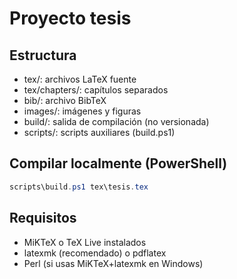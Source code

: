 # Proyecto tesis

## Estructura

- tex/: archivos LaTeX fuente
- tex/chapters/: capítulos separados
- bib/: archivo BibTeX
- images/: imágenes y figuras
- build/: salida de compilación (no versionada)
- scripts/: scripts auxiliares (build.ps1)

## Compilar localmente (PowerShell)

```powershell
scripts\build.ps1 tex\tesis.tex
```

## Requisitos

- MiKTeX o TeX Live instalados
- latexmk (recomendado) o pdflatex
- Perl (si usas MiKTeX+latexmk en Windows)
